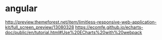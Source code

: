 # angular

http://preview.themeforest.net/item/limitless-responsive-web-application-kit/full_screen_preview/13080328
https://ecomfe.github.io/echarts-doc/public/en/tutorial.html#Use%20ECharts%20with%20webpack
